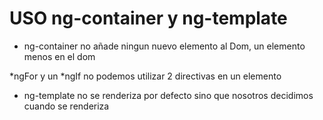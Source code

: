 # USO ng-container y ng-template

- ng-container no añade ningun nuevo elemento al Dom, un elemento menos en el dom


*ngFor y un *ngIf no podemos utilizar 2 directivas en un elemento


- ng-template no se renderiza por defecto sino que nosotros decidimos cuando se renderiza
